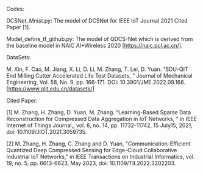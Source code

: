 Codes:

DCSNet_Mnist.py: The model of DCSNet for IEEE IoT Journal 2021 Cited Paper [1].

Model_define_tf_github.py: The model of QDCS-Net which is derived from the baseline model in NAIC AI+Wireless 2020 [https://naic.pcl.ac.cn/].

DataSets: 

M. Xin, F. Cao, M. Jiang, X. Li, D. Li, M. Zhang, T. Lei, D. Yuan. “SDU-QIT End Milling Cutter Accelerated Life Test Datasets, ” Journal of Mechanical Engineering, Vol. 58, No. 9, pp. 166-171. DOI: 10.3901/JME.2022.09.166. [https://www.qlit.edu.cn/datasets/]

Cited Paper:

[1] M. Zhang, H. Zhang, D. Yuan, M. Zhang. “Learning-Based Sparse Data Reconstruction for Compressed Data Aggregation in IoT Networks, ” in IEEE Internet of Things Journal,, vol. 8, no. 14, pp. 11732-11742, 15 July15, 2021, doi: 10.1109/JIOT.2021.3059735.

[2] M. Zhang, H. Zhang, C. Zhang and D. Yuan, "Communication-Efficient Quantized Deep Compressed Sensing for Edge-Cloud Collaborative Industrial IoT Networks," in IEEE Transactions on Industrial Informatics, vol. 19, no. 5, pp. 6613-6623, May 2023, doi: 10.1109/TII.2022.3202203.

